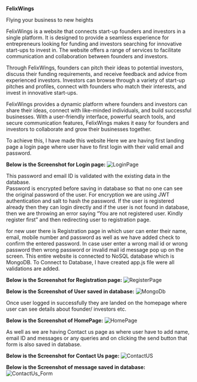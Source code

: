 **FelixWings**

Flying your business to new heights

FelixWings is a website that connects start-up founders and investors in a single platform. It is designed to provide a seamless experience for entrepreneurs looking for funding and investors searching for innovative start-ups to invest in. The website offers a range of services to facilitate communication and collaboration between founders and investors.

Through FelixWings, founders can pitch their ideas to potential investors, discuss their funding requirements, and receive feedback and advice from experienced investors. Investors can browse through a variety of start-up pitches and profiles, connect with founders who match their interests, and invest in innovative start-ups.

FelixWings provides a dynamic platform where founders and investors can share their ideas, connect with like-minded individuals, and build successful businesses. With a user-friendly interface, powerful search tools, and secure communication features, FelixWings makes it easy for founders and investors to collaborate and grow their businesses together.

To achieve this, I have made this website
Here we are having first landing page a login page where user have to first login with their valid email and password. 

**Below is the Screenshot for Login page:**
![LoginPage](https://github.com/SwapnilRajguru/FelixWing-Project/assets/114178229/eed17592-f7f1-4f30-8adf-1f61ff896211)


This password and email ID is validated with the existing data in the database.  
Password is encrypted before saving in database so that no one can see the original password of the user. For encryption we are using JWT authentication and salt to hash the password.
If the user is registered already then they can login directly and if the user is not found in database, then we are throwing an error saying “You are not registered user. Kindly register first” and then redirecting user to registration page.

for new user there is Registration page in which user can enter their name, email, mobile number and password as well as we have added check to confirm the entered password.
In case user enter a wrong mail id or wrong password then wrong password or invalid mail id message pop up on the screen. 
This entire website is connected to NoSQL database which is MongoDB. To Connect to Database, I have created app.js file were all validations are added.

**Below is the Screenshot for Registration page:** 
![RegisterPage](https://github.com/SwapnilRajguru/FelixWing-Project/assets/114178229/0ef1b8b8-584c-4f19-8d23-6c2543fe46a4)


**Below is the Screenshot of User saved in database:**
![MongoDb](https://github.com/SwapnilRajguru/FelixWing-Project/assets/114178229/b43e4dd3-1ec4-494e-a1b7-059d0502c5d1)


Once user logged in successfully they are landed on the homepage where user can see details about founder/ investors etc.

**Below is the Screenshot of HomePage:**
![HomePage](https://github.com/SwapnilRajguru/FelixWing-Project/assets/114178229/4f52a91e-286b-42fa-836d-8dd8eca7433e)


As well as we are having Contact us page as where user have to add name, email ID and messages or any queries and on clicking the send button that form is also saved in database.

**Below is the Screenshot for Contact Us page:**
![ContactUS](https://github.com/SwapnilRajguru/FelixWing-Project/assets/114178229/d59cee47-2e9d-49b5-be04-c707e8e2a1cb)


**Below is the Screenshot of message saved in database:**
![ContactUs_Form](https://github.com/SwapnilRajguru/FelixWing-Project/assets/114178229/b9705995-2b41-424c-b093-12f67a2c5c09)



